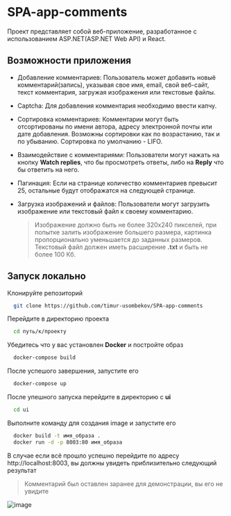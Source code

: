 # SPA-app-comments
Проект представляет собой веб-приложение, разработанное с использованием ASP.NET(ASP.NET Web API) и React.
## Возможности приложения

- Добавление комментариев: Пользователь может добавить новыё комментарий(запись), указывая свое имя, email, свой веб-сайт, текст комментария, загружая изображения или текстовые файлы.

- Captcha: Для добавления комментария необходимо ввести капчу.

- Сортировка комментариев: Комментарии могут быть отсортированы по имени автора, адресу электронной почты или дате добавления. Возможны сортировки как по возрастанию, так и по убыванию. Сортировка по умолчанию - LIFO. 

- Взаимодействие с комментариями: Пользователи могут нажать на кнопку **Watch replies**, что бы просмотреть ответы, либо на **Reply** что бы ответить на него.

- Пагинация: Если на странице количество комментариев превысит 25, остальные будут отображатся на следующей странице.

- Загрузка изображений и файлов: Пользователи могут загрузить изображение или текстовый файл к своему комментарию.
  >Изображение должно быть не более 320х240 пикселей, при попытке залить изображение большего размера, картинка пропорционально уменьшается до заданных размеров.
  >Текстовый файл должен иметь расширение **.txt** и быть не более 100 Кб.

## Запуск локально

Клонируйте репозиторий

```bash
  git clone https://github.com/timur-usombekov/SPA-app-comments
```

Перейдите в директорию проекта

```bash
  cd путь/к/проекту
```

Убедитесь что у вас установлен **Docker** и постройте образ

```bash
  docker-compose build
```

После успешого завершения, запустите его 

```bash
  docker-compose up
```

После упешного запуска перейдите в директорию c **ui**

```bash
  cd ui
```

Выполните команду для создания image и запустите его

```bash
  docker build -t имя_образа .
  docker run -d -p 8003:80 имя_образа
```
В случае если всё прошло успешно перейдите по адресу http://localhost:8003, вы должны увидеть приблизительно следующий результат
  >Комментарий был оставлен заранее для демонстрации, вы его не увидите

![image](https://github.com/user-attachments/assets/34a4e08d-4001-4cb5-bdc8-2637eff02c43)
